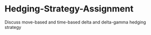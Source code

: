 # Hedging-Strategy-Assignment
Discuss move-based and time-based delta and delta-gamma hedging strategy
